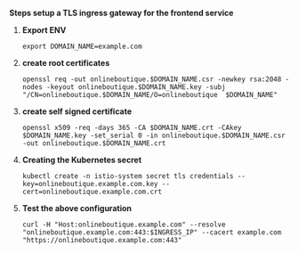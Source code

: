 **Steps setup a TLS ingress gateway for the frontend service**

1. **Export ENV**

    ```export DOMAIN_NAME=example.com```

2. **create root certificates**

    ```openssl req -out onlineboutique.$DOMAIN_NAME.csr -newkey rsa:2048 -nodes -keyout onlineboutique.$DOMAIN_NAME.key -subj "/CN=onlineboutique.$DOMAIN_NAME/O=onlineboutique  $DOMAIN_NAME"```

3. **create self signed certificate**

   ```openssl x509 -req -days 365 -CA $DOMAIN_NAME.crt -CAkey $DOMAIN_NAME.key -set_serial 0 -in onlineboutique.$DOMAIN_NAME.csr -out onlineboutique.$DOMAIN_NAME.crt```

4. **Creating the Kubernetes secret**

    ```kubectl create -n istio-system secret tls credentials --key=onlineboutique.example.com.key --cert=onlineboutique.example.com.crt```

5. **Test the above configuration**
 
    ```curl -H "Host:onlineboutique.example.com" --resolve "onlineboutique.example.com:443:$INGRESS_IP" --cacert example.com "https://onlineboutique.example.com:443"```
